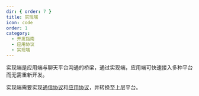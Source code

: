 ```yaml
---
dir: { order: 7 }
title: 实现端
icon: code
order: 1
category:
  - 开发指南
  - 应用协议
  - 实现端
---
```


实现端是应用端与聊天平台沟通的桥梁，通过实现端，应用端可快速接入多种平台而无需重新开发。

实现端需要实现[通信协议](../comm/)和[应用协议](../proto/)，并转换至上层平台。

